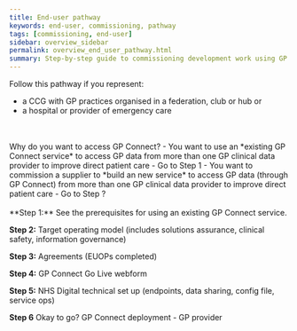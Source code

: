 ```yaml
---
title: End-user pathway
keywords: end-user, commissioning, pathway
tags: [commissioning, end-user]
sidebar: overview_sidebar
permalink: overview_end_user_pathway.html
summary: Step-by-step guide to commissioning development work using GP Connect
---
```


Follow this pathway if you represent:

-   a CCG with GP practices organised in a federation, club or hub
or
-   a hospital or provider of emergency care
<br/> 
<br/> 
Why do you want to access GP Connect?
-   You want to use an *existing GP Connect service* to access GP data from more than one GP clinical data provider to improve direct patient care - Go to Step 1
-   You want to commission a supplier to *build an new service* to access GP data (through GP Connect) from more than one GP clinical data provider to improve direct patient care - Go to Step ?
<br/> 
<br/> 
**Step 1:** See the prerequisites for using an existing GP Connect service.

**Step 2:** Target operating model (includes solutions assurance, clinical safety, information governance)

**Step 3:** Agreements (EUOPs completed)

**Step 4:** GP Connect Go Live webform

**Step 5:** NHS Digital technical set up (endpoints, data sharing, config file, service ops)

**Step 6** Okay to go? GP Connect deployment - GP provider 

